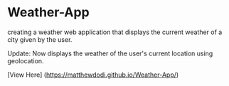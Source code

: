# Weather-App
creating a weather web application that displays the current weather of a city given by the user.

Update: Now displays the weather of the user's current location using geolocation.

[View Here] (https://matthewdodi.github.io/Weather-App/)
